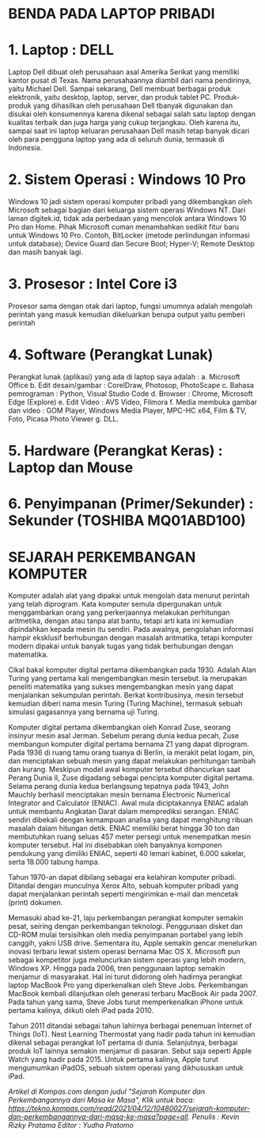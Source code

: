 # BENDA PADA LAPTOP PRIBADI 

# 1. Laptop : DELL

Laptop Dell dibuat oleh perusahaan asal Amerika Serikat yang memiliki kantor pusat di Texas. Nama perusahaannya diambil dari nama pendirinya, yaitu Michael Dell. Sampai sekarang, Dell membuat berbagai produk elektronik, yaitu desktop, laptop, server, dan produk tablet PC. Produk-produk yang dihasilkan oleh perusahaan Dell tbanyak digunakan dan disukai oleh konsumennya karena dikenal sebagai salah satu laptop dengan kualitas terbaik dan juga harga yang cukup terjangkau. Oleh karena itu, sampai saat ini laptop keluaran perusahaan Dell masih tetap banyak dicari oleh para pengguna laptop yang ada di seluruh dunia, termasuk di Indonesia.

# 2. Sistem Operasi : Windows 10 Pro

Windows 10 jadi sistem operasi komputer pribadi yang dikembangkan oleh Microsoft sebagai bagian dari keluarga sistem operasi Windows NT. Dari laman digitek.id, tidak ada perbedaan yang mencolok antara Windows 10 Pro dan Home. Pihak Microsoft cuman menambahkan sedikit fitur baru untuk Windows 10 Pro. Contoh, BitLocker (metode perlindungan informasi untuk database); Device Guard dan Secure Boot; Hyper-V; Remote Desktop dan masih banyak lagi.

# 3. Prosesor : Intel Core i3

Prosesor sama dengan otak dari laptop, fungsi umumnya adalah mengolah perintah yang masuk kemudian dikeluarkan berupa output yaitu pemberi perintah

# 4. Software (Perangkat Lunak) 

Perangkat lunak (aplikasi) yang ada di laptop saya adalah :
a. Microsoft Office
b. Edit desain/gambar : CorelDraw, Photosop, PhotoScape
c. Bahasa pemrograman : Python, Visual Studio Code
d. Browser : Chrome, Microsoft Edge (Explore)
e. Edit Video : AVS Video, Filmora
f. Media membuka gambar dan video : GOM Player, Windows Media Player, MPC-HC x64, Film & TV, Foto, Picasa Photo Viewer
g. DLL.

# 5. Hardware (Perangkat Keras) : Laptop dan Mouse

# 6. Penyimpanan (Primer/Sekunder) : Sekunder (TOSHIBA MQ01ABD100)

# SEJARAH PERKEMBANGAN KOMPUTER

Komputer adalah alat yang dipakai untuk mengolah data menurut perintah yang telah diprogram. Kata komputer semula dipergunakan untuk menggambarkan orang yang perkerjaannya melakukan perhitungan aritmetika, dengan atau tanpa alat bantu, tetapi arti kata ini kemudian dipindahkan kepada mesin itu sendiri. Pada awalnya, pengolahan informasi hampir eksklusif berhubungan dengan masalah aritmatika, tetapi komputer modern dipakai untuk banyak tugas yang tidak berhubungan dengan matematika.

Cikal bakal komputer digital pertama dikembangkan pada 1930. Adalah Alan Turing yang pertama kali mengembangkan mesin tersebut. Ia merupakan peneliti matematika yang sukses mengembangkan mesin yang dapat menjalankan sekumpulan perintah. Berkat kontribusinya, mesin tersebut kemudian diberi nama mesin Turing (Turing Machine), termasuk sebuah simulasi gagasannya yang bernama uji Turing.

Komputer digital pertama dikembangkan oleh Konrad Zuse, seorang insinyur mesin asal Jerman. Sebelum perang dunia kedua pecah, Zuse membangun komputer digital pertama bernama Z1 yang dapat diprogram. Pada 1936 di ruang tamu orang tuanya di Berlin, ia merakit pelat logam, pin, dan menciptakan sebuah mesin yang dapat melakukan perhitungan tambah dan kurang. Meskipun model awal komputer tersebut dihancurkan saat Perang Dunia II, Zuse digadang sebagai pencipta komputer digital pertama. Selama perang dunia kedua berlangsung tepatnya pada 1943, John Mauchly berhasil menciptakan mesin bernama Electronic Numerical Integrator and Calculator (ENIAC). Awal mula diciptakannya ENIAC adalah untuk membantu Angkatan Darat dalam memprediksi serangan. ENIAC sendiri dibekali dengan kemampuan analisa yang dapat menghitung ribuan masalah dalam hitungan detik. ENIAC memiliki berat hingga 30 ton dan membutuhkan ruang seluas 457 meter persegi untuk menempatkan mesin komputer tersebut. Hal ini disebabkan oleh banyaknya komponen pendukung yang dimiliki ENIAC, seperti 40 lemari kabinet, 6.000 sakelar, serta 18.000 tabung hampa.

Tahun 1970-an dapat dibilang sebagai era kelahiran komputer pribadi. Ditandai dengan munculnya Xerox Alto, sebuah komputer pribadi yang dapat menjalankan perintah seperti mengirimkan e-mail dan mencetak (print) dokumen.

Memasuki abad ke-21, laju perkembangan perangkat komputer semakin pesat, seiring dengan perkembangan teknologi. Penggunaan disket dan CD-ROM mulai tersisihkan oleh media penyimpanan portabel yang lebih canggih, yakni USB drive. Sementara itu, Apple semakin gencar menelurkan inovasi terbaru lewat sistem operasi bernama Mac OS X. Microsoft pun sebagai kompetitor juga meluncurkan sistem operasi yang lebih modern, Windows XP. Hingga pada 2006, tren penggunaan laptop semakin menjamur di masyarakat. Hal ini turut didorong oleh hadirnya perangkat laptop MacBook Pro yang diperkenalkan oleh Steve Jobs. Perkembangan MacBook kembali dilanjutkan oleh generasi terbaru MacBook Air pada 2007. Pada tahun yang sama, Steve Jobs turut memperkenalkan iPhone untuk pertama kalinya, diikuti oleh iPad pada 2010.

Tahun 2011 ditandai sebagai tahun lahirnya berbagai penemuan Internet of Things (IoT). Nest Learning Thermostat yang hadir pada tahun ini kemudian dikenal sebagai perangkat IoT pertama di dunia. Selanjutnya, berbagai produk IoT lainnya semakin menjamur di pasaran. Sebut saja seperti Apple Watch yang hadir pada 2015. Untuk pertama kalinya, Apple turut mengumumkan iPadOS, sebuah sistem operasi yang dikhususkan untuk iPad.


_Artikel di Kompas.com dengan judul "Sejarah Komputer dan Perkembangannya dari Masa ke Masa", Klik untuk baca: https://tekno.kompas.com/read/2021/04/12/10480027/sejarah-komputer-dan-perkembangannya-dari-masa-ke-masa?page=all.
Penulis : Kevin Rizky Pratama
Editor : Yudha Pratomo_
